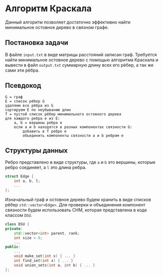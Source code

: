 # Алгоритм Краскала
Данный алгоритм позволяет достаточно эффективно найти минимальное остовное дерево в связном графе.

## Постановка задачи
В файле `input.txt` в виде матрицы расстояний записан граф. Требуется найти минимальное остовное дерево с помощью алгоритма Краскала и вывести в файл `output.txt` суммарную длину всех его рёбер, а так же сами эти рёбра.

## Псевдокод    
    G = граф
    E = список рёбер G
    удаляем все рёбра из G
    сортируем E по неубыванию длин
    T = пустой список рёбер минимального остовного дерева
    для каждого ребра e из E:
        a, b = вершины ребра e
        если a и b находятся в разных компонентах связности G:
            добавить в T ребро e
            объединить компоненты связности a и b ребром e

## Структуры данных
Ребро представлено в виде структуры, где `a` и `b` это вершины, которые ребро соединяет, а `l` это длина ребра.
```cpp
struct Edge {
    int a, b, l;
    ...
};
```
Изначальный граф и остовное дерево будем хранить в виде списков рёбер `std::vector<Edge>`. Для проверки и объединения компонент связности будем использовать СНМ, которая представлена в коде классом `DSU`.
```cpp
class DSU {
private:
    std::vector<int> parent, rank;
    int size = 0;
    ...
public:
    ...
    void make_set(int x) { ... }
    int find_set(int x) { ... }
    void union_sets(int a, int b) { ... }
};
```
